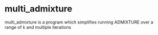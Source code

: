 # multi_admixture
multi_admixture is a program which simplifies running ADMIXTURE over a range of k and multiple iterations

